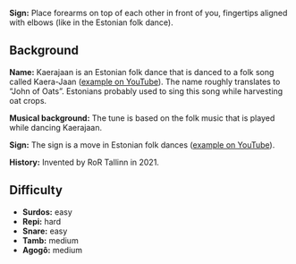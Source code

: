**Sign:** Place forearms on top of each other in front of you, fingertips aligned with elbows (like in the Estonian folk dance).

## Background

**Name:** Kaerajaan is an Estonian folk dance that is danced to a folk song called Kaera-Jaan ([example on YouTube](https://www.youtube.com/watch?v=5BKoS9CfQPA)). The name roughly translates to “John of Oats”. Estonians probably used to sing this song while harvesting oat crops.

**Musical background:** The tune is based on the folk music that is played while dancing Kaerajaan.

**Sign:** The sign is a move in Estonian folk dances ([example on YouTube](https://youtu.be/-udR34x2aTM?t=4)).

**History:** Invented by RoR Tallinn in 2021.

## Difficulty

* **Surdos:** easy
* **Repi:** hard
* **Snare:** easy
* **Tamb:** medium
* **Agogô:** medium